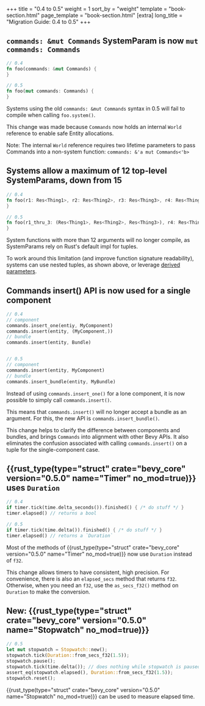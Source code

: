+++
title = "0.4 to 0.5"
weight = 1
sort_by = "weight"
template = "book-section.html"
page_template = "book-section.html"
[extra]
long_title = "Migration Guide: 0.4 to 0.5"
+++

<!-- TODO: link to release blog post here -->

## `commands: &mut Commands` SystemParam is now `mut commands: Commands`

```rust
// 0.4
fn foo(commands: &mut Commands) {
}

// 0.5
fn foo(mut commands: Commands) {
}
```

Systems using the old `commands: &mut Commands` syntax in 0.5 will fail to compile when calling `foo.system()`.

This change was made because `Commands` now holds an internal `World` reference to enable safe Entity allocations.

Note: The internal `World` reference requires two lifetime parameters to pass Commands into a non-system function: ```commands: &'a mut Commands<'b>```

## Systems allow a maximum of 12 top-level SystemParams, down from 15

```rust
// 0.4
fn foo(r1: Res<Thing1>, r2: Res<Thing2>, r3: Res<Thing3>, r4: Res<Thing4>, ... r15: Res<Thing15>) {
}

// 0.5
fn foo(r1_thru_3: (Res<Thing1>, Res<Thing2>, Res<Thing3>), r4: Res<Thing4>, ... r15: Res<Thing15>) {
}
```

System functions with more than 12 arguments will no longer compile, as SystemParams rely on Rust's default impl for tuples.

To work around this limitation (and improve function signature readability), systems can use nested tuples, as shown above, or leverage [derived parameters](https://github.com/bevyengine/bevy/blob/main/examples/ecs/system_param.rs).

## Commands insert() API is now used for a single component

```rust
// 0.4
// component
commands.insert_one(entiy, MyComponent)
commands.insert(entity, (MyComponent,))
// bundle
commands.insert(entity, Bundle)


// 0.5
// component
commands.insert(entity, MyComponent)
// bundle
commands.insert_bundle(entity, MyBundle)
```

Instead of using `commands.insert_one()` for a lone component, it is now possible to simply call `commands.insert()`.

This means that `commands.insert()` will no longer accept a bundle as an argument. For this, the new API is `commands.insert_bundle()`.

This change helps to clarify the difference between components and bundles, and brings `Commands` into alignment with other Bevy APIs. It also eliminates the confusion associated with calling `commands.insert()` on a tuple for the single-component case.

## {{rust_type(type="struct" crate="bevy_core" version="0.5.0" name="Timer" no_mod=true)}} uses `Duration`

```rust
// 0.4
if timer.tick(time.delta_seconds()).finished() { /* do stuff */ }
timer.elapsed() // returns a bool

// 0.5
if timer.tick(time.delta()).finished() { /* do stuff */ }
timer.elapsed() // returns a `Duration`
```

Most of the methods of {{rust_type(type="struct" crate="bevy_core" version="0.5.0" name="Timer" no_mod=true)}}
now use `Duration` instead of `f32`.

This change allows timers to have consistent, high precision. For convenience, there is also an
`elapsed_secs` method that returns `f32`.  Otherwise, when you need an `f32`, use the
`as_secs_f32()` method on `Duration` to make the conversion.

## New: {{rust_type(type="struct" crate="bevy_core" version="0.5.0" name="Stopwatch" no_mod=true)}}

```rust
// 0.5
let mut stopwatch = Stopwatch::new();
stopwatch.tick(Duration::from_secs_f32(1.5));
stopwatch.pause();
stopwatch.tick(time.delta()); // does nothing while stopwatch is paused
assert_eq(stopwatch.elapsed(), Duration::from_secs_f32(1.5));
stopwatch.reset();
```

{{rust_type(type="struct" crate="bevy_core" version="0.5.0" name="Stopwatch" no_mod=true)}} can be
used to measure elapsed time.

